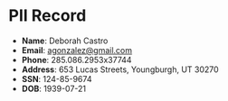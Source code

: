 # PII Record
- **Name**: Deborah Castro
- **Email**: agonzalez@gmail.com
- **Phone**: 285.086.2953x37744
- **Address**: 653 Lucas Streets, Youngburgh, UT 30270
- **SSN**: 124-85-9674
- **DOB**: 1939-07-21

